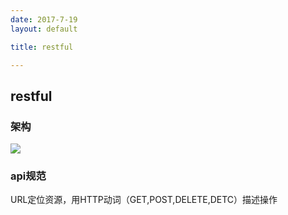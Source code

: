 ```yaml
---
date: 2017-7-19
layout: default

title: restful

---
```


## restful

### 架构

![](https://github.com/garydai/garydai.github.com/raw/master/_posts/pic/restful.jpg)  

### api规范
URL定位资源，用HTTP动词（GET,POST,DELETE,DETC）描述操作